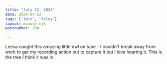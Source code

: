 ```yaml
---
title: "July 22, 2024"
date: 2024-07-22
tags: ['1min', 'foley']
layout: minute.njk
postnumber: 204

---	
```


Leesa caught this amazing little owl on tape - I couldn't break away from work to get my recording action out to capture it but I love hearing it. This is the tree I think it was in. 
 